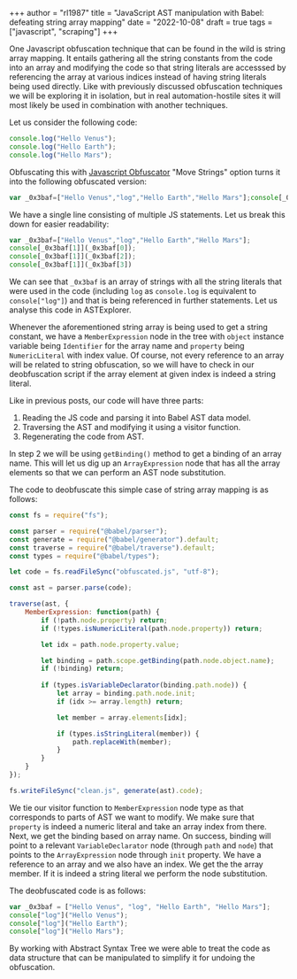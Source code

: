 +++
author = "rl1987"
title = "JavaScript AST manipulation with Babel: defeating string array mapping"
date = "2022-10-08"
draft = true
tags = ["javascript", "scraping"]
+++

One Javascript obfuscation technique that can be found in the wild is string array mapping.
It entails gathering all the string constants from the code into an array and modifying the
code so that string literals are accesssed by referencing the array at various indices instead
of having string literals being used directly. Like with previously discussed obfuscation techniques
we will be exploring it in isolation, but in real automation-hostile sites it will most likely be
used in combination with another techniques.

Let us consider the following code:

```javascript
console.log("Hello Venus");
console.log("Hello Earth");
console.log("Hello Mars");
```

Obfuscating this with [Javascript Obfuscator](https://javascriptobfuscator.com/Javascript-Obfuscator.aspx)
"Move Strings" option turns it into the following obfuscated version:

```javascript
var _0x3baf=["Hello Venus","log","Hello Earth","Hello Mars"];console[_0x3baf[1]](_0x3baf[0]);console[_0x3baf[1]](_0x3baf[2]);console[_0x3baf[1]](_0x3baf[3])
```

We have a single line consisting of multiple JS statements. Let us break this down for easier readability:

```javascript
var _0x3baf=["Hello Venus","log","Hello Earth","Hello Mars"];
console[_0x3baf[1]](_0x3baf[0]);
console[_0x3baf[1]](_0x3baf[2]);
console[_0x3baf[1]](_0x3baf[3])
```

We can see that `_0x3baf` is an array of strings with all the string literals that were used in the
code (including `log` as `console.log` is equivalent to `console["log"]`) and that is being referenced
in further statements. Let us analyse this code in ASTExplorer.

Whenever the aforementioned string array is being used to get a string constant, we have a `MemberExpression`
node in the tree with `object` instance variable being `Identifier` for the array name and `property` being
`NumericLiteral` with index value. Of course, not every reference to an array will be related to string
obfuscation, so we will have to check in our deobfuscation script if the array element at given index is indeed
a string literal.

Like in previous posts, our code will have three parts:

1. Reading the JS code and parsing it into Babel AST data model.
2. Traversing the AST and modifying it using a visitor function.
3. Regenerating the code from AST.

In step 2 we will be using `getBinding()` method to get a binding of an array name. This will let us dig up
an `ArrayExpression` node that has all the array elements so that we can perform an AST node substitution.

The code to deobfuscate this simple case of string array mapping is as follows:

```javascript
const fs = require("fs");

const parser = require("@babel/parser");
const generate = require("@babel/generator").default;
const traverse = require("@babel/traverse").default;
const types = require("@babel/types");

let code = fs.readFileSync("obfuscated.js", "utf-8");

const ast = parser.parse(code);

traverse(ast, {
    MemberExpression: function(path) {
        if (!path.node.property) return;
        if (!types.isNumericLiteral(path.node.property)) return;

        let idx = path.node.property.value;

        let binding = path.scope.getBinding(path.node.object.name);
        if (!binding) return;
        
        if (types.isVariableDeclarator(binding.path.node)) {
            let array = binding.path.node.init;
            if (idx >= array.length) return;

            let member = array.elements[idx];

            if (types.isStringLiteral(member)) {
                path.replaceWith(member);
            }
        }
    }
});

fs.writeFileSync("clean.js", generate(ast).code);

```

We tie our visitor function to `MemberExpression` node type as that corresponds to parts of AST
we want to modify. We make sure that `property` is indeed a numeric literal and take an array
index from there. Next, we get the binding based on array name. On success, binding will point
to a relevant `VariableDeclarator` node (through `path` and `node`) that points to the
`ArrayExpression` node through `init` property. We have a reference to an array and we also
have an index. We get the the array member. If it is indeed a string literal we perform the node
substitution.

The deobfuscated code is as follows:

```javascript
var _0x3baf = ["Hello Venus", "log", "Hello Earth", "Hello Mars"];
console["log"]("Hello Venus");
console["log"]("Hello Earth");
console["log"]("Hello Mars");
```

By working with Abstract Syntax Tree we were able to treat the code as data structure that
can be manipulated to simplify it for undoing the obfuscation.
